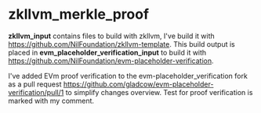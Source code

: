 # zkllvm_merkle_proof
**zkllvm_input** contains files to build with zkllvm,  I've build it with https://github.com/NilFoundation/zkllvm-template. This build output is placed in **evm_placeholder_verification_input** to build it with https://github.com/NilFoundation/evm-placeholder-verification. 

I've added EVm proof verification to the evm-placeholder_verification fork as a pull request https://github.com/gladcow/evm-placeholder-verification/pull/1 to simplify changes overview. Test for proof verification is marked with my comment.
